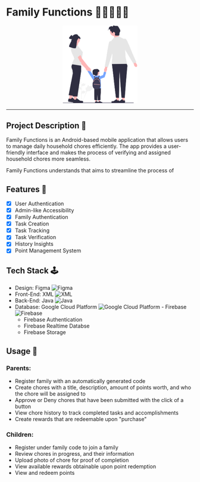 # Family Functions 📱👨‍👨‍👧‍👦

<p align ="center">
    <img src="https://github.com/janielcaday/FamilyFunctions/blob/main/undraw_family_vg76%20(2).png" width="200" title="Family Functions Logo"/>
</p>

---

## Project Description 📝
Family Functions is an Android-based mobile application that allows users to manage daily household chores efficiently. The app provides a user-friendly interface and makes the process of verifying and assigned household chores more seamless.

Family Functions understands that aims to streamline the process of 

## Features 💫
- [x] User Authentication
- [x] Admin-like Accessibility
- [x] Family Authentication
- [x] Task Creation
- [x] Task Tracking
- [x] Task Verification
- [x] History Insights
- [x] Point Management System

## Tech Stack 🕹
- Design: Figma <img src="https://www.svgrepo.com/show/448222/figma.svg" width="20" title="Figma"/>
- Front-End: XML <img src="https://www.svgrepo.com/show/375305/xml-document.svg" width="14" title="XML"/>
- Back-End: Java <img src="https://seeklogo.com/images/J/java-logo-7F8B35BAB3-seeklogo.com.png" width="14" title="Java"/>
- Database: Google Cloud Platform <img src="https://www.svgrepo.com/show/448223/gcp.svg" width="18" title="Google Cloud Platform"/> - Firebase <img src="https://www.svgrepo.com/show/353735/firebase.svg" width="18" title="Firebase"/>
    - Firebase Authentication
    - Firebase Realtime Databse
    - Firebase Storage

## Usage 🎯
### Parents:
 - Register family with an automatically generated code
 - Create chores with a title, description, amount of points worth, and who the chore will be assigned to
 - Approve or Deny chores that have been submitted with the click of a button
 - View chore history to track completed tasks and accomplishments
 - Create rewards that are redeemable upon "purchase"

### Children:
 - Register under family code to join a family
 - Review chores in progress, and their information
 - Upload photo of chore for proof of completion
 - View available rewards obtainable upon point redemption
 - View and redeem points


<!-- ## Project Documents 📄
- App Demo
- Interactive App Demo
- Presentation -->
